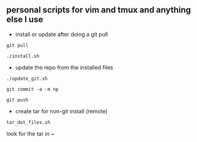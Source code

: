 personal scripts for vim and tmux and anything else I use
------------

* install or update after doing a git pull

`git pull`

`./install.sh`

* update the repo from the installed files

`./update_git.sh`

`git commit -a -m np`

`git push`

* create tar for non-git install (remote)

`tar_dot_files.sh`

look for the tar in ~
